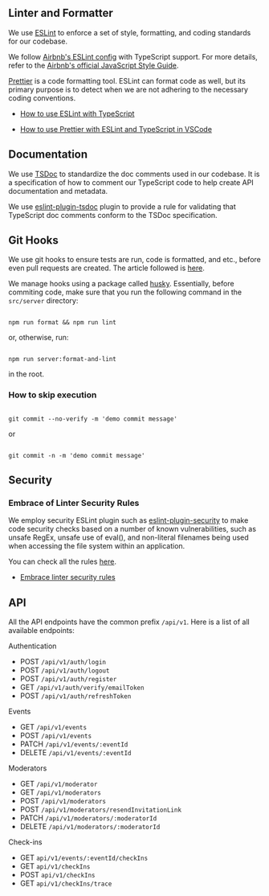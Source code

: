 ## Linter and Formatter

We use [ESLint](https://eslint.org) to enforce a set of style, formatting, and coding standards for our codebase.

We follow [Airbnb's ESLint config](https://www.npmjs.com/package/eslint-config-airbnb-typescript) with TypeScript support. For more details, refer to the [Airbnb's official JavaScript Style Guide](https://github.com/airbnb/javascript).

[Prettier](https://prettier.io) is a code formatting tool. ESLint can format code as well, but its primary purpose is to detect when we are not adhering to the necessary coding conventions.

- [How to use ESLint with TypeScript](https://khalilstemmler.com/blogs/typescript/eslint-for-typescript)

- [How to use Prettier with ESLint and TypeScript in VSCode](https://khalilstemmler.com/blogs/tooling/prettier)

## Documentation

We use [TSDoc](https://tsdoc.org) to standardize the doc comments used in our codebase. It is a specification of how to comment our TypeScript code to help create API documentation and metadata.

We use [eslint-plugin-tsdoc](https://www.npmjs.com/package/eslint-plugin-tsdoc) plugin to provide a rule for validating that TypeScript doc comments conform to the TSDoc specification.

## Git Hooks

We use git hooks to ensure tests are run, code is formatted, and etc., before even pull requests are created. The article followed is [here](https://khalilstemmler.com/blogs/tooling/enforcing-husky-precommit-hooks/).

We manage hooks using a package called [husky](https://www.npmjs.com/package/husky). Essentially, before commiting code, make sure that you run the following command in the `src/server` directory:

```

npm run format && npm run lint

```

or, otherwise, run:

```

npm run server:format-and-lint

```

in the root.

### How to skip execution

```

git commit --no-verify -m 'demo commit message'

```

or

```

git commit -n -m 'demo commit message'

```

## Security

### Embrace of Linter Security Rules

We employ security ESLint plugin such as [eslint-plugin-security](https://github.com/nodesecurity/eslint-plugin-security) to make code security checks based on a number of known vulnerabilities, such as unsafe RegEx, unsafe use of eval(), and non-literal filenames being used when accessing the file system within an application.

You can check all the rules [here](https://github.com/nodesecurity/eslint-plugin-security#rules).

- [Embrace linter security rules](https://github.com/goldbergyoni/nodebestpractices/blob/master/sections/security/lintrules.md)

## API

All the API endpoints have the common prefix `/api/v1`.
Here is a list of all available endpoints:

Authentication

- POST `/api/v1/auth/login`
- POST `/api/v1/auth/logout`
- POST `/api/v1/auth/register`
- GET `/api/v1/auth/verify/emailToken`
- POST `/api/v1/auth/refreshToken`

Events

- GET `/api/v1/events`
- POST `/api/v1/events`
- PATCH `/api/v1/events/:eventId`
- DELETE `/api/v1/events/:eventId`

Moderators

- GET `/api/v1/moderator`
- GET `/api/v1/moderators`
- POST `/api/v1/moderators`
- POST `/api/v1/moderators/resendInvitationLink`
- PATCH `/api/v1/moderators/:moderatorId`
- DELETE `/api/v1/moderators/:moderatorId`

Check-ins

- GET `api/v1/events/:eventId/checkIns`
- GET `api/v1/checkIns`
- POST `api/v1/checkIns`
- GET `api/v1/checkIns/trace`
